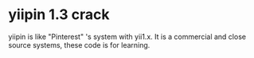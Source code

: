 yiipin 1.3 crack
======

yiipin is like "Pinterest" 's system with yii1.x. It is a commercial and close source systems, these code is for learning. 

